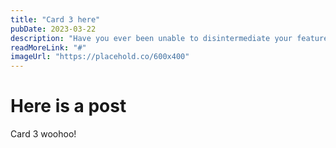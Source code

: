 ```yaml
---
title: "Card 3 here"
pubDate: 2023-03-22
description: "Have you ever been unable to disintermediate your feature set? Free? Think B2C2B."
readMoreLink: "#"
imageUrl: "https://placehold.co/600x400"
---
```


# Here is a post

Card 3 woohoo!